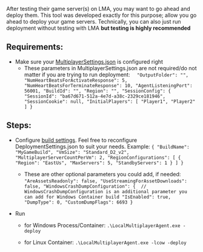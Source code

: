 ﻿After testing their game server(s) on LMA, you may want to go ahead and deploy them.
This tool was developed exactly for this purpose; allow you go ahead to deploy your game servers.
Technically, you can also just run deployment without testing with LMA **but testing is highly recommended**

## Requirements:

- Make sure your [MultiplayerSettings.json](../MultiplayerSettings.json) is configured right
    - These parameters in MultiplayerSettings.json are not required/do not matter if you are trying to run deployment:
    `  
    "OutputFolder": "",
    "NumHeartBeatsForActivateResponse": 5,
    "NumHeartBeatsForTerminateResponse": 10,
    "AgentListeningPort": 56001,
    "BuildId": "",
    "Region": "",
    "SessionConfig": {
        "SessionId": "ba67d671-512a-4e7d-a38c-2329ce181946",
        "SessionCookie": null,
        "InitialPlayers": [ "Player1", "Player2" ]
    }
    `

## Steps:

- Configure [build settings](./DeploymentSettings.json). Feel free to reconfigure DeploymentSettings.json to suit your needs. Example:
`
{
    "BuildName": "MyGameBuild",
    "VmSize": "Standard_D2_v2",
    "MultiplayerServerCountPerVm": 2,
    "RegionConfigurations": [
        {
            "Region": "EastUs",
            "MaxServers": 5,
            "StandbyServers": 1
        }
    ]
}
`

    - These are other optional parameters you could add, if needed:
    `
    "AreAssetsReadonly": false,
    "UseStreamingForAssetDownloads": false,
    "WindowsCrashDumpConfiguration": {  // WindowsCrashDumpConfiguration is an additional parameter you can add for Windows Container build
        "IsEnabled": true,
        "DumpType": 0,
        "CustomDumpFlags": 6693
        }
    `

- Run 
    - for Windows Process/Container:
    `.\LocalMultiplayerAgent.exe -deploy`

    - for Linux Container:
    `.\LocalMultiplayerAgent.exe -lcow -deploy`